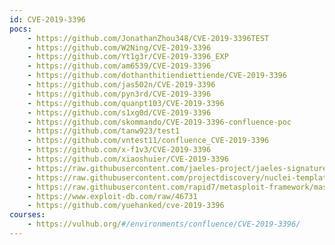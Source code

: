 ```yaml
---
id: CVE-2019-3396
pocs:
    - https://github.com/JonathanZhou348/CVE-2019-3396TEST
    - https://github.com/W2Ning/CVE-2019-3396
    - https://github.com/Yt1g3r/CVE-2019-3396_EXP
    - https://github.com/am6539/CVE-2019-3396
    - https://github.com/dothanthitiendiettiende/CVE-2019-3396
    - https://github.com/jas502n/CVE-2019-3396
    - https://github.com/pyn3rd/CVE-2019-3396
    - https://github.com/quanpt103/CVE-2019-3396
    - https://github.com/s1xg0d/CVE-2019-3396
    - https://github.com/skommando/CVE-2019-3396-confluence-poc
    - https://github.com/tanw923/test1
    - https://github.com/vntest11/confluence_CVE-2019-3396
    - https://github.com/x-f1v3/CVE-2019-3396
    - https://github.com/xiaoshuier/CVE-2019-3396
    - https://raw.githubusercontent.com/jaeles-project/jaeles-signatures/master/cves/atlassian-confluence-path-traversal-cve-2019-3396.yaml
    - https://raw.githubusercontent.com/projectdiscovery/nuclei-templates/master/cves/CVE-2019-3396.yaml
    - https://raw.githubusercontent.com/rapid7/metasploit-framework/master/modules/exploits/multi/http/confluence_widget_connector.rb
    - https://www.exploit-db.com/raw/46731
    - https://github.com/yuehanked/cve-2019-3396
courses:
    - https://vulhub.org/#/environments/confluence/CVE-2019-3396/
---
```

